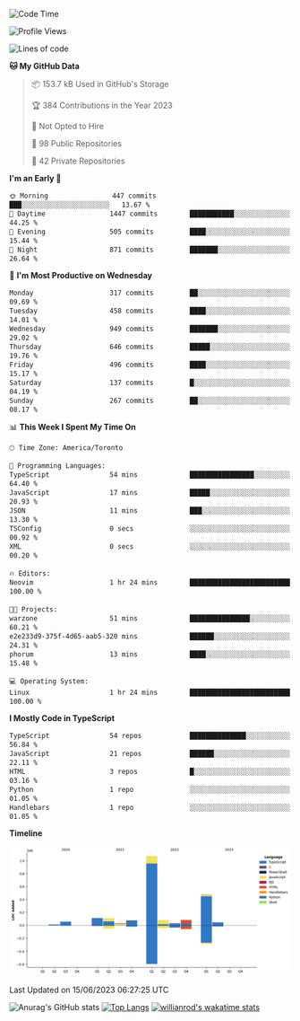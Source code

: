<!--START_SECTION:waka-->
![Code Time](http://img.shields.io/badge/Code%20Time-364%20hrs%2056%20mins-blue)

![Profile Views](http://img.shields.io/badge/Profile%20Views-0-blue)

![Lines of code](https://img.shields.io/badge/From%20Hello%20World%20I%27ve%20Written-2.2%20million%20lines%20of%20code-blue)

**🐱 My GitHub Data** 

> 📦 153.7 kB Used in GitHub's Storage 
 > 
> 🏆 384 Contributions in the Year 2023
 > 
> 🚫 Not Opted to Hire
 > 
> 📜 98 Public Repositories 
 > 
> 🔑 42 Private Repositories 
 > 
**I'm an Early 🐤** 

```text
🌞 Morning                447 commits         ███░░░░░░░░░░░░░░░░░░░░░░   13.67 % 
🌆 Daytime                1447 commits        ███████████░░░░░░░░░░░░░░   44.25 % 
🌃 Evening                505 commits         ████░░░░░░░░░░░░░░░░░░░░░   15.44 % 
🌙 Night                  871 commits         ███████░░░░░░░░░░░░░░░░░░   26.64 % 
```
📅 **I'm Most Productive on Wednesday** 

```text
Monday                   317 commits         ██░░░░░░░░░░░░░░░░░░░░░░░   09.69 % 
Tuesday                  458 commits         ████░░░░░░░░░░░░░░░░░░░░░   14.01 % 
Wednesday                949 commits         ███████░░░░░░░░░░░░░░░░░░   29.02 % 
Thursday                 646 commits         █████░░░░░░░░░░░░░░░░░░░░   19.76 % 
Friday                   496 commits         ████░░░░░░░░░░░░░░░░░░░░░   15.17 % 
Saturday                 137 commits         █░░░░░░░░░░░░░░░░░░░░░░░░   04.19 % 
Sunday                   267 commits         ██░░░░░░░░░░░░░░░░░░░░░░░   08.17 % 
```


📊 **This Week I Spent My Time On** 

```text
🕑︎ Time Zone: America/Toronto

💬 Programming Languages: 
TypeScript               54 mins             ████████████████░░░░░░░░░   64.40 % 
JavaScript               17 mins             █████░░░░░░░░░░░░░░░░░░░░   20.93 % 
JSON                     11 mins             ███░░░░░░░░░░░░░░░░░░░░░░   13.30 % 
TSConfig                 0 secs              ░░░░░░░░░░░░░░░░░░░░░░░░░   00.92 % 
XML                      0 secs              ░░░░░░░░░░░░░░░░░░░░░░░░░   00.20 % 

🔥 Editors: 
Neovim                   1 hr 24 mins        █████████████████████████   100.00 % 

🐱‍💻 Projects: 
warzone                  51 mins             ███████████████░░░░░░░░░░   60.21 % 
e2e233d9-375f-4d65-aab5-320 mins             ██████░░░░░░░░░░░░░░░░░░░   24.31 % 
phorum                   13 mins             ████░░░░░░░░░░░░░░░░░░░░░   15.48 % 

💻 Operating System: 
Linux                    1 hr 24 mins        █████████████████████████   100.00 % 
```

**I Mostly Code in TypeScript** 

```text
TypeScript               54 repos            ██████████████░░░░░░░░░░░   56.84 % 
JavaScript               21 repos            ██████░░░░░░░░░░░░░░░░░░░   22.11 % 
HTML                     3 repos             █░░░░░░░░░░░░░░░░░░░░░░░░   03.16 % 
Python                   1 repo              ░░░░░░░░░░░░░░░░░░░░░░░░░   01.05 % 
Handlebars               1 repo              ░░░░░░░░░░░░░░░░░░░░░░░░░   01.05 % 
```



**Timeline**

![Lines of Code chart](https://raw.githubusercontent.com/wise-introvert/wise-introvert/master/assets/bar_graph.png)


 Last Updated on 15/06/2023 06:27:25 UTC
<!--END_SECTION:waka-->

![Anurag's GitHub stats](https://github-readme-stats.vercel.app/api?username=wise-introvert&count_private=true&show_icons=true)
[![Top Langs](https://github-readme-stats.vercel.app/api/top-langs/?username=wise-introvert&langs_count=10)](https://github.com/anuraghazra/github-readme-stats)
[![willianrod's wakatime stats](https://github-readme-stats.vercel.app/api/wakatime?username=wiseintrovert)](https://github.com/anuraghazra/github-readme-stats)
